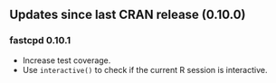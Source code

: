 ## Updates since last CRAN release (0.10.0)

### fastcpd 0.10.1

*   Increase test coverage.
*   Use `interactive()` to check if the current R session is interactive.
